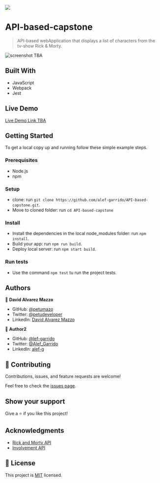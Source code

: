 ![](https://img.shields.io/badge/Microverse-blueviolet)
# API-based-capstone

> API-based webApplication that displays a list of characters from the tv-show Rick &amp; Morty. 

![screenshot TBA](./app_screenshot.png)

## Built With

- JavaScript
- Webpack
- Jest

## Live Demo

[Live Demo Link TBA](https://livedemo.com)


## Getting Started

To get a local copy up and running follow these simple example steps.

### Prerequisites

- Node.js
- npm

### Setup

- clone: run ```git clone https://github.com/alef-garrido/API-based-capstone.git```.
- Move to cloned folder: run ```cd API-based-capstone```

### Install

- Install the dependencies in the local node_modules folder: run ```npm install```.
- Build your app: run ```npm run build```.
- Deploy local server: run ```npm start build```.

### Run tests

- Use the command ```npm test``` tu run the project tests.

## Authors

👤 **David Alvarez Mazzo**

- GitHub: [@petumazo](https://github.com/petumazo)
- Twitter: [@petudeveloper](https://twitter.com/petudeveloper)
- LinkedIn: [David Alvarez Mazzo](https://www.linkedin.com/in/davidalvarezmazzo/)

👤 **Author2**

- GitHub: [@lef-garrido](https://github.com/alef-garrido)
- Twitter: [@Alef_Garrido](https://twitter.com/Alef_Garrido)
- LinkedIn: [alef-g](https://www.linkedin.com/in/alef-g/)

## 🤝 Contributing

Contributions, issues, and feature requests are welcome!

Feel free to check the [issues page](../../issues/).

## Show your support

Give a ⭐️ if you like this project!

## Acknowledgments

- [Rick and Morty API](https://rickandmortyapi.com/)
- [Involvement API](https://www.notion.so/Involvement-API-869e60b5ad104603aa6db59e08150270)

## 📝 License

This project is [MIT](./MIT.md) licensed.

